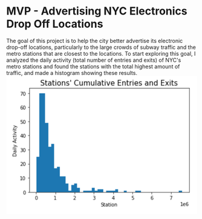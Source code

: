 # MVP - Advertising NYC Electronics Drop Off Locations
The goal of this project is to help the city better advertise its electronic drop-off locations, particularly to the large crowds of subway traffic and the metro stations that are closest to the locations. 
To start exploring this goal, I analyzed the daily activity (total number of entries and exits) of NYC's metro stations and found the stations with the total highest amount of traffic, and made a histogram showing these results.
![histogram](Images/edahistogram.png)
